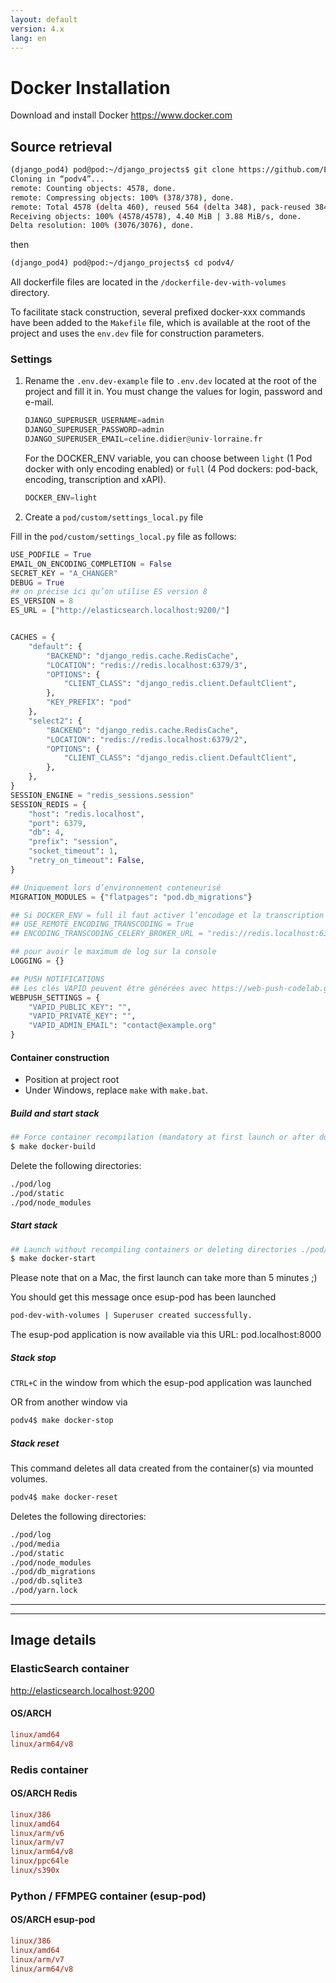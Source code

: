 ```yaml
---
layout: default
version: 4.x
lang: en
---
```


# Docker Installation

Download and install Docker <https://www.docker.com>

## Source retrieval

```sh
(django_pod4) pod@pod:~/django_projects$ git clone https://github.com/EsupPortail/Esup-Pod.git podv4
Cloning in “podv4”...
remote: Counting objects: 4578, done.
remote: Compressing objects: 100% (378/378), done.
remote: Total 4578 (delta 460), reused 564 (delta 348), pack-reused 3847
Receiving objects: 100% (4578/4578), 4.40 MiB | 3.88 MiB/s, done.
Delta resolution: 100% (3076/3076), done.
```

then

```sh
(django_pod4) pod@pod:~/django_projects$ cd podv4/
```

All dockerfile files are located in the `/dockerfile-dev-with-volumes` directory.

To facilitate stack construction, several prefixed docker-xxx commands have been added to the `Makefile` file, which is available at the root of the project and uses the `env.dev` file for construction parameters.

### Settings

1. Rename the `.env.dev-example` file to `.env.dev` located at the root of the project and fill it in.
    You must change the values for login, password and e-mail.

    ```py
    DJANGO_SUPERUSER_USERNAME=admin
    DJANGO_SUPERUSER_PASSWORD=admin
    DJANGO_SUPERUSER_EMAIL=celine.didier@univ-lorraine.fr
    ```

    For the DOCKER_ENV variable, you can choose between `light` (1 Pod docker with only encoding enabled) or `full` (4 Pod dockers: pod-back, encoding, transcription and xAPI).

    ```py
    DOCKER_ENV=light
    ```

2. Create a `pod/custom/settings_local.py` file

Fill in the `pod/custom/settings_local.py` file as follows:

```py
USE_PODFILE = True
EMAIL_ON_ENCODING_COMPLETION = False
SECRET_KEY = "A_CHANGER"
DEBUG = True
## on précise ici qu’on utilise ES version 8
ES_VERSION = 8
ES_URL = ["http://elasticsearch.localhost:9200/"]


CACHES = {
    "default": {
        "BACKEND": "django_redis.cache.RedisCache",
        "LOCATION": "redis://redis.localhost:6379/3",
        "OPTIONS": {
            "CLIENT_CLASS": "django_redis.client.DefaultClient",
        },
        "KEY_PREFIX": "pod"
    },
    "select2": {
        "BACKEND": "django_redis.cache.RedisCache",
        "LOCATION": "redis://redis.localhost:6379/2",
        "OPTIONS": {
            "CLIENT_CLASS": "django_redis.client.DefaultClient",
        },
    },
}
SESSION_ENGINE = "redis_sessions.session"
SESSION_REDIS = {
    "host": "redis.localhost",
    "port": 6379,
    "db": 4,
    "prefix": "session",
    "socket_timeout": 1,
    "retry_on_timeout": False,
}

## Uniquement lors d’environnement conteneurisé
MIGRATION_MODULES = {"flatpages": "pod.db_migrations"}

## Si DOCKER_ENV = full il faut activer l’encodage et la transcription distante
## USE_REMOTE_ENCODING_TRANSCODING = True
## ENCODING_TRANSCODING_CELERY_BROKER_URL = "redis://redis.localhost:6379/7"

## pour avoir le maximum de log sur la console
LOGGING = {}

## PUSH NOTIFICATIONS
## Les clés VAPID peuvent être générées avec https://web-push-codelab.glitch.me/
WEBPUSH_SETTINGS = {
    "VAPID_PUBLIC_KEY": "",
    "VAPID_PRIVATE_KEY": "",
    "VAPID_ADMIN_EMAIL": "contact@example.org"
}
```

#### Container construction

- Position at project root
- Under Windows, replace `make` with `make.bat`.

##### Build and start stack

```sh
## Force container recompilation (mandatory at first launch or after docker-reset)
$ make docker-build
```

Delete the following directories:

```sh
./pod/log
./pod/static
./pod/node_modules
```

##### Start stack

```sh
## Launch without recompiling containers or deleting directories ./pod/log, ./pod/static, ./pod/node_modules
$ make docker-start
```

Please note that on a Mac, the first launch can take more than 5 minutes ;)

You should get this message once esup-pod has been launched

```sh
pod-dev-with-volumes | Superuser created successfully.
```

The esup-pod application is now available via this URL: pod.localhost:8000

##### Stack stop

`CTRL+C` in the window from which the esup-pod application was launched

OR from another window via

```sh
podv4$ make docker-stop
```

##### Stack reset

This command deletes all data created from the container(s) via mounted volumes.

```sh
podv4$ make docker-reset
```

Deletes the following directories:

```sh
./pod/log
./pod/media
./pod/static
./pod/node_modules
./pod/db_migrations
./pod/db.sqlite3
./pod/yarn.lock
```

---

---

## Image details

### ElasticSearch container

<http://elasticsearch.localhost:9200>

#### OS/ARCH

```conf
linux/amd64
linux/arm64/v8
```

### Redis container

#### OS/ARCH Redis

```conf
linux/386
linux/amd64
linux/arm/v6
linux/arm/v7
linux/arm64/v8
linux/ppc64le
linux/s390x
```

### Python / FFMPEG container (esup-pod)

#### OS/ARCH esup-pod

```conf
linux/386
linux/amd64
linux/arm/v7
linux/arm64/v8
```
